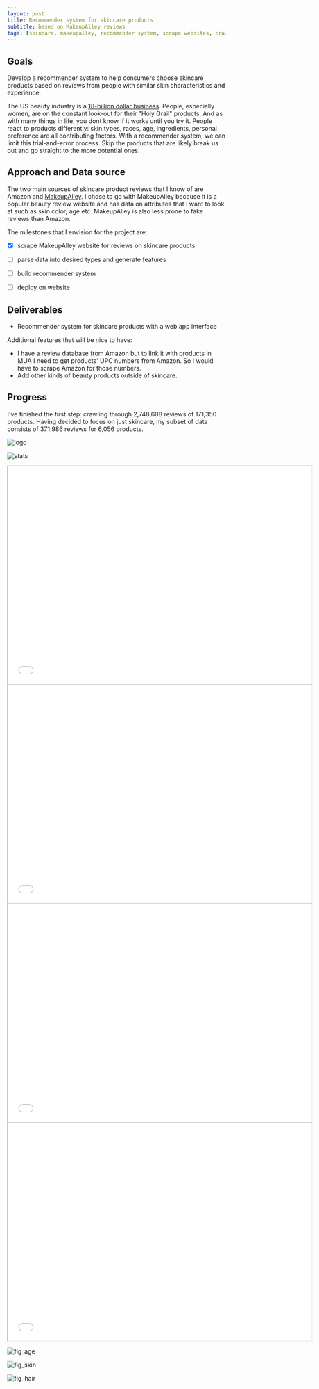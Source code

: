 ```yaml
---
layout: post
title: Recommender system for skincare products 
subtitle: based on MakeupAlley reviews
tags: [skincare, makeupalley, recommender system, scrape websites, crawl websites, requests, html, beautifulsoup, python, reviews]
---
```


## Goals
Develop a recommender system to help consumers choose skincare products based on reviews from people with similar skin characteristics and experience.

The US beauty industry is a [18-billion dollar business](https://www.npd.com/wps/portal/npd/us/news/press-releases/2018/us-prestige-beauty-industry-sales-rise-6-percent-in-2017-reports-the-npd-group/). People, especially women, are on the constant look-out for their "Holy Grail" products. And as with many things in life, you dont know if it works until you try it. People react to products differently: skin types, races, age, ingredients, personal preference are all contributing factors. With a recommender system, we can limit this trial-and-error process. Skip the products that are likely break us out and go straight to the more potential ones. 


## Approach and Data source
The two main sources of skincare product reviews that I know of are Amazon and [MakeupAlley](https://www.makeupalley.com/product/). I chose to go with MakeupAlley because it is a popular beauty review website and has data on attributes that I want to look at such as skin color, age etc. MakeupAlley is also less prone to fake reviews than Amazon.

The milestones that I envision for the project are:

- [x] scrape MakeupAlley website for reviews on skincare products
- [ ] parse data into desired types and generate features
- [ ] build recommender system
- [ ] deploy on website


## Deliverables
- Recommender system for skincare products with a web app interface

Additional features that will be nice to have:
- I have a review database from Amazon but to link it with products in MUA I need to get products' UPC numbers from Amazon. So I would have to scrape Amazon for those numbers.
- Add other kinds of beauty products outside of skincare.

## Progress
I've finished the first step: crawling through 2,748,608 reviews of 171,350 products. Having decided to focus on just skincare, my subset of data consists of 371,986 reviews for 6,056 products.


![logo](/img/hg_logo.png)

![stats](/img/hg_stats.png)

<iframe seamless src="/img/prod_hist.html" width="700" height="500"></iframe>

<iframe seamless src="/img/prod_box.html" width="700" height="500"></iframe>

<iframe seamless src="/img/rating_box.html" width="700" height="500"></iframe>

<iframe seamless src="/img/prod_rating_scat.html" width="700" height="500"></iframe>

![fig_age](/img/fig_age.png)

![fig_skin](/img/fig_skin.png)

![fig_hair](/img/fig_hair.png)


